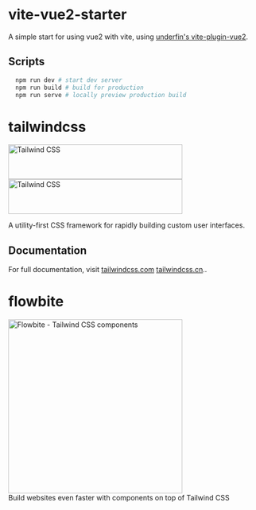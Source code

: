 # vite-vue2-starter

A simple start for using vue2 with vite, using [underfin's vite-plugin-vue2](https://github.com/underfin/vite-plugin-vue2).

## Scripts

```bash
  npm run dev # start dev server
  npm run build # build for production
  npm run serve # locally preview production build
```


# tailwindcss

<p>
  <a href="https://tailwindcss.com/#gh-light-mode-only" target="_blank">
    <img src="https://github.com/tailwindlabs/tailwindcss/blob/master/.github/logo-light.svg" alt="Tailwind CSS" width="350" height="70">
  </a>
  <a href="https://tailwindcss.com/#gh-dark-mode-only" target="_blank">
    <img src="https://github.com/tailwindlabs/tailwindcss/blob/master/.github/logo-dark.svg" alt="Tailwind CSS" width="350" height="70">
  </a>
</p>

A utility-first CSS framework for rapidly building custom user interfaces.


## Documentation

For full documentation, visit [tailwindcss.com](https://tailwindcss.com/) [tailwindcss.cn](https://tailwindcss.cn/)..

# flowbite
<p>
    <a href="https://flowbite.com" >
      <img alt="Flowbite - Tailwind CSS components" width="350" src="https://flowbite.s3.amazonaws.com/github/logo-github.png">
    </a><br>
    Build websites even faster with components on top of Tailwind CSS
</p>

